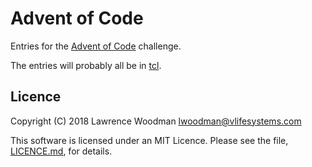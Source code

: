 Advent of Code
==============

Entries for the [Advent of Code](https://adventofcode.com) challenge.

The entries will probably all be in [tcl](https://wiki.tcl-lang.org/).

Licence
-------
Copyright (C) 2018 Lawrence Woodman <lwoodman@vlifesystems.com>

This software is licensed under an MIT Licence.  Please see the file, [LICENCE.md](https://github.com/lawrencewoodman/adventofcode/blob/master/LICENCE.md), for details.

